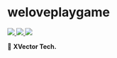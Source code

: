 # weloveplaygame

<a href="http://creativecommons.org/licenses/by-sa/4.0/" target="_blank">
    <img src="https://img.shields.io/badge/Post%20License-CC%204.0%20BY--SA-blue.svg"/>
</a>
<a href="./LICENSE" target="_blank">
    <img src="https://img.shields.io/badge/Code%20License-MIT-blue.svg"/>
</a>
<a href="https://github.com/Charles7c/charles7c.github.io/actions/workflows/deploy-pages.yml" target="_blank">
    <img src="https://github.com/Charles7c/charles7c.github.io/actions/workflows/deploy-pages.yml/badge.svg"/>
</a>


📝 **XVector Tech.**
